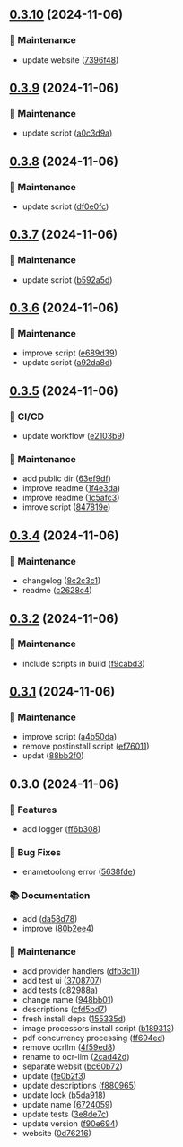 

## [0.3.10](https://github.com/arshad-yaseen/ocr-llm/compare/0.3.9...0.3.10) (2024-11-06)


### 🔧 Maintenance

* update website ([7396f48](https://github.com/arshad-yaseen/ocr-llm/commit/7396f48b754e7a40ea4aa8e68dbdb8e16154056b))

## [0.3.9](https://github.com/arshad-yaseen/ocr-llm/compare/0.3.8...0.3.9) (2024-11-06)

### 🔧 Maintenance

- update script ([a0c3d9a](https://github.com/arshad-yaseen/ocr-llm/commit/a0c3d9a1059845d68b8ae1afa6a2b4308742b721))

## [0.3.8](https://github.com/arshad-yaseen/ocr-llm/compare/0.3.7...0.3.8) (2024-11-06)

### 🔧 Maintenance

- update script ([df0e0fc](https://github.com/arshad-yaseen/ocr-llm/commit/df0e0fc0915450ec8ac1ddc4dd5df0f5d5370cf8))

## [0.3.7](https://github.com/arshad-yaseen/ocr-llm/compare/0.3.6...0.3.7) (2024-11-06)

### 🔧 Maintenance

- update script ([b592a5d](https://github.com/arshad-yaseen/ocr-llm/commit/b592a5d5ce5737e6ba4c3d11d4edefefde21815d))

## [0.3.6](https://github.com/arshad-yaseen/ocr-llm/compare/0.3.5...0.3.6) (2024-11-06)

### 🔧 Maintenance

- improve script ([e689d39](https://github.com/arshad-yaseen/ocr-llm/commit/e689d399b69c4dedfce167740f3a9c94a52f526b))
- update script ([a92da8d](https://github.com/arshad-yaseen/ocr-llm/commit/a92da8d9b49224c807c21d64298ff37d543651bb))

## [0.3.5](https://github.com/arshad-yaseen/ocr-llm/compare/0.3.4...0.3.5) (2024-11-06)

### 🔧 CI/CD

- update workflow ([e2103b9](https://github.com/arshad-yaseen/ocr-llm/commit/e2103b9d5f4f20f93f01094366686929d287ef10))

### 🔧 Maintenance

- add public dir ([63ef9df](https://github.com/arshad-yaseen/ocr-llm/commit/63ef9df60cc326469f65a22e7df071ed5433a693))
- improve readme ([1f4e3da](https://github.com/arshad-yaseen/ocr-llm/commit/1f4e3dadb20b6a1326bb9e6be06e1df06890ee35))
- improve readme ([1c5afc3](https://github.com/arshad-yaseen/ocr-llm/commit/1c5afc3036e75fa6335f17219ee997c602c7a5d1))
- imrove script ([847819e](https://github.com/arshad-yaseen/ocr-llm/commit/847819e0cf7deec2465753d1339ce5e6b48b1140))

## [0.3.4](https://github.com/arshad-yaseen/ocr-llm/compare/0.3.3...0.3.4) (2024-11-06)

### 🔧 Maintenance

- changelog ([8c2c3c1](https://github.com/arshad-yaseen/ocr-llm/commit/8c2c3c1925eaf10c416e97204ac59f6af7df011f))
- readme ([c2628c4](https://github.com/arshad-yaseen/ocr-llm/commit/c2628c492a47e24edc4eeb7e999400a37cb1e6f5))

## [0.3.2](https://github.com/arshad-yaseen/ocr-llm/compare/0.3.1...0.3.2) (2024-11-06)

### 🔧 Maintenance

- include scripts in build ([f9cabd3](https://github.com/arshad-yaseen/ocr-llm/commit/f9cabd31087613e8d4e986693af512283a067749))

## [0.3.1](https://github.com/arshad-yaseen/ocr-llm/compare/0.3.0...0.3.1) (2024-11-06)

### 🔧 Maintenance

- improve script ([a4b50da](https://github.com/arshad-yaseen/ocr-llm/commit/a4b50da0600f42de5cfffdc2682cc569b7c5def6))
- remove postinstall script ([ef76011](https://github.com/arshad-yaseen/ocr-llm/commit/ef76011e54dfdeb433a93e1459385037508bfa61))
- updat ([88bb2f0](https://github.com/arshad-yaseen/ocr-llm/commit/88bb2f048ebda6c25a00073765648ee59faaa4b5))

## 0.3.0 (2024-11-06)

### 🚀 Features

- add logger ([ff6b308](https://github.com/arshad-yaseen/ocr-llm/commit/ff6b308badec283d9b2e161b56377bb1bae83235))

### 🐛 Bug Fixes

- enametoolong error ([5638fde](https://github.com/arshad-yaseen/ocr-llm/commit/5638fde7ec8762224c42ca1f6898992e9b77ad7e))

### 📚 Documentation

- add ([da58d78](https://github.com/arshad-yaseen/ocr-llm/commit/da58d78e1b13b5059d9a82faf01fd879ef827b68))
- improve ([80b2ee4](https://github.com/arshad-yaseen/ocr-llm/commit/80b2ee45e9260f48a67cad94bc125b37490b1aa8))

### 🔧 Maintenance

- add provider handlers ([dfb3c11](https://github.com/arshad-yaseen/ocr-llm/commit/dfb3c112ae9fd89870f98c8053721fb59cdf5e3c))
- add test ui ([3708707](https://github.com/arshad-yaseen/ocr-llm/commit/3708707ac89dbbfe647e61fe4074675f490f8647))
- add tests ([c82988a](https://github.com/arshad-yaseen/ocr-llm/commit/c82988a194fe2ff521fd035a437723f271028997))
- change name ([948bb01](https://github.com/arshad-yaseen/ocr-llm/commit/948bb010c7d862ff8a068675116991896ccf2e4e))
- descriptions ([cfd5bd7](https://github.com/arshad-yaseen/ocr-llm/commit/cfd5bd77680b5f7aa6d6f1c843c510fd53941821))
- fresh install deps ([155335d](https://github.com/arshad-yaseen/ocr-llm/commit/155335df4365337fb595920d19f4198f594f6139))
- image processors install script ([b189313](https://github.com/arshad-yaseen/ocr-llm/commit/b18931328f6d1ba57ec3d64439d92d38b7ea8d4e))
- pdf concurrency processing ([ff694ed](https://github.com/arshad-yaseen/ocr-llm/commit/ff694ed0399666d4182b84e31f4011a5db565b91))
- remove ocrllm ([4f59ed8](https://github.com/arshad-yaseen/ocr-llm/commit/4f59ed8bdea1b8ed5c45b77092f0d395cefead7e))
- rename to ocr-llm ([2cad42d](https://github.com/arshad-yaseen/ocr-llm/commit/2cad42d5b5e5a0e83ee9a8089212b3be8ecffe63))
- separate websit ([bc60b72](https://github.com/arshad-yaseen/ocr-llm/commit/bc60b727d7b94731e39d1d1abbe91f00bd477bbc))
- update ([fe0b2f3](https://github.com/arshad-yaseen/ocr-llm/commit/fe0b2f3f9ce26c17aa5b1bbb799fad385c18c132))
- update descriptions ([f880965](https://github.com/arshad-yaseen/ocr-llm/commit/f880965881944ebfdefe31703dfbc571b39cdeff))
- update lock ([b5da918](https://github.com/arshad-yaseen/ocr-llm/commit/b5da9187bcbaed4c8caec5552cf46cd82ce0664f))
- update name ([6724059](https://github.com/arshad-yaseen/ocr-llm/commit/67240593f7423517d8be639316a1f9b688b5906d))
- update tests ([3e8de7c](https://github.com/arshad-yaseen/ocr-llm/commit/3e8de7c6a7eb1d9ffb017944f40825e25c8f9a61))
- update version ([f90e694](https://github.com/arshad-yaseen/ocr-llm/commit/f90e694c9183b1aa723198e63504629876bb4104))
- website ([0d76216](https://github.com/arshad-yaseen/ocr-llm/commit/0d7621626a3b2cf004179d582855326cb27555dc))
